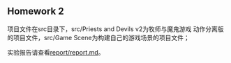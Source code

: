## Homework 2

项目文件在src目录下，src/Priests and Devils v2为牧师与魔鬼游戏 动作分离版的项目文件，src/Game Scene为构建自己的游戏场景的项目文件；  

实验报告请查看[report/report.md](report/report.md)。
